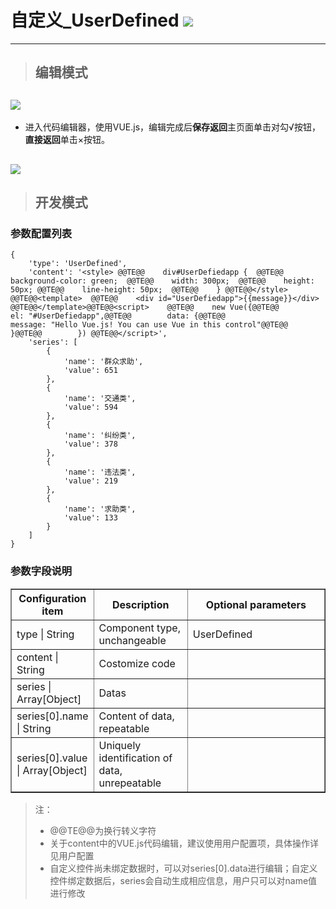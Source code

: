 # 自定义\_UserDefined ![](/assets/UserDefined.png)

---

> ## 编辑模式

## ![](/assets/userdefined01.png)

* 进入代码编辑器，使用VUE.js，编辑完成后**保存返回**主页面单击对勾√按钮，**直接返回**单击×按钮。

## ![](/assets/userdefined02.png)

> ## 开发模式

### 参数配置列表

```
{
    'type': 'UserDefined',
    'content': '<style> @@TE@@    div#UserDefiedapp {  @@TE@@    background-color: green;  @@TE@@    width: 300px;  @@TE@@    height: 50px; @@TE@@    line-height: 50px;  @@TE@@    } @@TE@@</style> @@TE@@<template>  @@TE@@    <div id="UserDefiedapp">{{message}}</div> @@TE@@</template>@@TE@@<script>    @@TE@@    new Vue({@@TE@@        el: "#UserDefiedapp",@@TE@@        data: {@@TE@@                message: "Hello Vue.js! You can use Vue in this control"@@TE@@            }@@TE@@        }) @@TE@@</script>',
    'series': [
        {
            'name': '群众求助',
            'value': 651
        },
        {
            'name': '交通类',
            'value': 594
        },
        {
            'name': '纠纷类',
            'value': 378
        },
        {
            'name': '违法类',
            'value': 219
        },
        {
            'name': '求助类',
            'value': 133
        }
    ]
}
```

### 参数字段说明

<table border="1">
<tr>
	<th width="15%">Configuration item</th>
	<th width="30%">Description</th>
	<th>Optional parameters</th>
</tr>
<tr>
	<td>type | String</td>
	<td>Component type, unchangeable</td>
	<td>UserDefined</td>
</tr>
<tr>
	<td>content | String</td>
	<td>Costomize code</td>
	<td></td>
</tr>
<tr>
	<td>series | Array[Object]</td>
	<td>Datas</td>
	<td></td>
</tr>
<tr>
	<td>series[0].name | String</td>
	<td>Content of data, repeatable</td>
	<td></td>
</tr>
<tr>
	<td>series[0].value | Array[Object]</td>
	<td>Uniquely identification of data, unrepeatable</td>
	<td></td>
</tr>
</table>

> 注：
>
> * @@TE@@为换行转义字符
> * 关于content中的VUE.js代码编辑，建议使用用户配置项，具体操作详见用户配置
> * 自定义控件尚未绑定数据时，可以对series\[0\].data进行编辑；自定义控件绑定数据后，series会自动生成相应信息，用户只可以对name值进行修改


